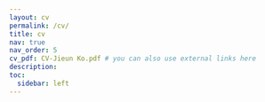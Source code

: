```yaml
---
layout: cv
permalink: /cv/
title: cv
nav: true
nav_order: 5
cv_pdf: CV-Jieun Ko.pdf # you can also use external links here
description: 
toc:
  sidebar: left
---
```

